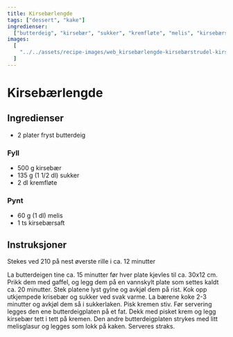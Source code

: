 ```yaml
---
title: Kirsebærlengde
tags: ["dessert", "kake"]
ingredienser:
  ["butterdeig", "kirsebær", "sukker", "kremfløte", "melis", "kirsebærsaft"]
images:
  [
    "../../assets/recipe-images/web_kirsebærlengde-kirsebærstrudel-kirsebærmuffins.jpg",
  ]
---
```


# Kirsebærlengde

## Ingredienser

- 2 plater fryst butterdeig

### Fyll

- 500 g kirsebær
- 135 g (1 1/2 dl) sukker
- 2 dl kremfløte

### Pynt

- 60 g (1 dl) melis
- 1 ts kirsebærsaft

## Instruksjoner

Stekes ved 210 på nest øverste rille i ca. 12 minutter

La butterdeigen tine ca. 15 minutter før hver plate kjevles til ca. 30x12 cm. Prikk dem med gaffel, og legg dem på en vannskylt plate som settes kaldt ca. 20 minutter. Stek platene lyst gylne og avkjøl dem på rist. Kok opp utkjempede krisebær og sukker ved svak varme. La bærene koke 2-3 minutter og avkjøl dem så i sukkerlaken. Pisk kremen stiv. Før servering legges den ene butterdeigplaten på et fat. Dekk med pisket krem og legg kirsebær tett i tett på kremen. Den andre butterdeigplaten strykes med litt melisglasur og legges som lokk på kaken. Serveres straks.
